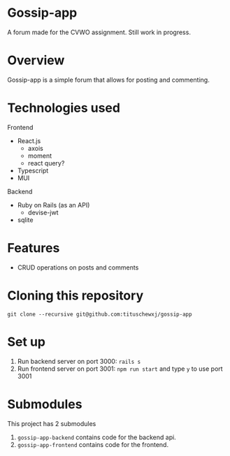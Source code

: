# Gossip-app
A forum made for the CVWO assignment. Still work in progress.

# Overview
Gossip-app is a simple forum that allows for posting and commenting.

# Technologies used
Frontend
 - React.js
    - axois
    - moment
    - react query?
 - Typescript
 - MUI

Backend
- Ruby on Rails (as an API)
    - devise-jwt
- sqlite

# Features
- CRUD operations on posts and comments

# Cloning this repository
`git clone --recursive git@github.com:tituschewxj/gossip-app`

# Set up
1. Run backend server on port 3000: `rails s`
2. Run frontend server on port 3001: `npm run start` and type `y` to use port 3001

# Submodules
This project has 2 submodules
1. `gossip-app-backend` contains code for the backend api.
2. `gossip-app-frontend` contains code for the frontend.

<!-- # Final DB Schema -->
